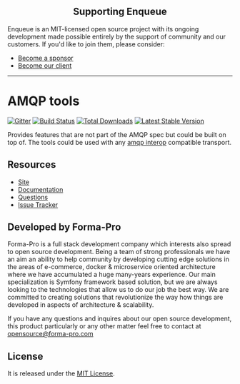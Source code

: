 <h2 align="center">Supporting Enqueue</h2>

Enqueue is an MIT-licensed open source project with its ongoing development made possible entirely by the support of community and our customers. If you'd like to join them, please consider:

- [Become a sponsor](https://www.patreon.com/makasim)
- [Become our client](http://forma-pro.com/)

---

# AMQP tools

[![Gitter](https://badges.gitter.im/php-enqueue/Lobby.svg)](https://gitter.im/php-enqueue/Lobby)
[![Build Status](https://img.shields.io/github/actions/workflow/status/php-enqueue/amqp-tools/ci.yml?branch=master)](https://github.com/php-enqueue/amqp-tools/actions?query=workflow%3ACI)
[![Total Downloads](https://poser.pugx.org/enqueue/amqp-tools/d/total.png)](https://packagist.org/packages/enqueue/amqp-tools)
[![Latest Stable Version](https://poser.pugx.org/enqueue/amqp-tools/version.png)](https://packagist.org/packages/enqueue/amqp-tools)

Provides features that are not part of the AMQP spec but could be built on top of.
The tools could be used with any [amqp interop](https://github.com/queue-interop/queue-interop#amqp-interop) compatible transport.

## Resources

* [Site](https://enqueue.forma-pro.com/)
* [Documentation](https://php-enqueue.github.io/)
* [Questions](https://gitter.im/php-enqueue/Lobby)
* [Issue Tracker](https://github.com/php-enqueue/enqueue-dev/issues)

## Developed by Forma-Pro

Forma-Pro is a full stack development company which interests also spread to open source development.
Being a team of strong professionals we have an aim an ability to help community by developing cutting edge solutions in the areas of e-commerce, docker & microservice oriented architecture where we have accumulated a huge many-years experience.
Our main specialization is Symfony framework based solution, but we are always looking to the technologies that allow us to do our job the best way. We are committed to creating solutions that revolutionize the way how things are developed in aspects of architecture & scalability.

If you have any questions and inquires about our open source development, this product particularly or any other matter feel free to contact at opensource@forma-pro.com

## License

It is released under the [MIT License](LICENSE).
